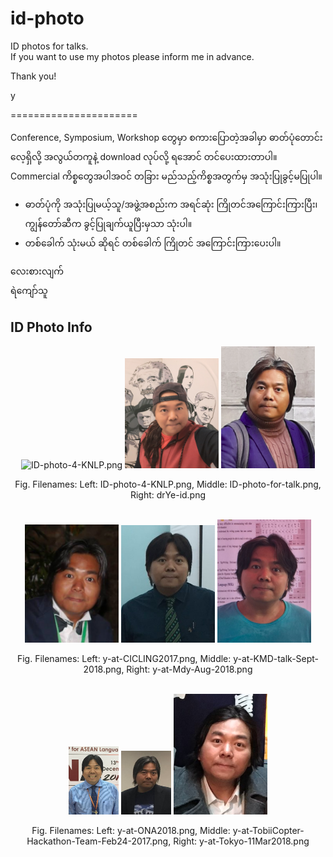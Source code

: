 # id-photo
ID photos for talks.  
If you want to use my photos please inform me in advance.  

Thank you!  

y  


======================

Conference, Symposium, Workshop တွေမှာ စကားပြောတဲ့အခါမှာ ဓာတ်ပုံတောင်းလေ့ရှိလို့ အလွယ်တကူနဲ့ download လုပ်လို့ ရအောင် တင်ပေးထားတာပါ။ Commercial ကိစ္စတွေအပါအဝင် တခြား မည်သည့်ကိစ္စအတွက်မှ အသုံးပြုခွင့်မပြုပါ။  

- ဓာတ်ပုံကို အသုံးပြုမယ့်သူ/အဖွဲ့အစည်းက အရင်ဆုံး ကြိုတင်အကြောင်းကြားပြီး၊ ကျွန်တော်ဆီက ခွင့်ပြုချက်ယူပြီးမှသာ သုံးပါ။  
- တစ်ခေါက် သုံးမယ် ဆိုရင် တစ်ခေါက် ကြိုတင် အကြောင်းကြားပေးပါ။  

လေးစားလျက်  
ရဲကျော်သူ  

## ID Photo Info

<p align="center">
<img src="https://github.com/ye-kyaw-thu/id-photo/blob/main/ID_photos/ID-photo-4-KNLP.png" alt="ID-photo-4-KNLP.png" width="150"/>  
<img src="https://github.com/ye-kyaw-thu/id-photo/blob/main/ID_photos/ID-photo-for-talk.png" alt="ID-photo-for-talk.png" width="150"/>
<img src="https://github.com/ye-kyaw-thu/id-photo/blob/main/ID_photos/drYe-id.png" alt="drYe-id.png" width="150"/>
</p>  
<div align="center">
  Fig. Filenames: Left: ID-photo-4-KNLP.png, Middle: ID-photo-for-talk.png, Right: drYe-id.png
</div> 

<br />

<p align="center">
<img src="https://github.com/ye-kyaw-thu/id-photo/blob/main/ID_photos/y-at-CICLING2017.png" alt="" width="150"/>  
<img src="https://github.com/ye-kyaw-thu/id-photo/blob/main/ID_photos/y-at-KMD-talk-Sept-2018.png" alt="" width="150"/>
<img src="https://github.com/ye-kyaw-thu/id-photo/blob/main/ID_photos/y-at-Mdy-Aug-2018.png" alt="" width="150"/>
</p>  
<div align="center">
  Fig. Filenames: Left: y-at-CICLING2017.png, Middle: y-at-KMD-talk-Sept-2018.png, Right: y-at-Mdy-Aug-2018.png
</div> 

<br />

<p align="center">
<img src="https://github.com/ye-kyaw-thu/id-photo/blob/main/ID_photos/y-at-ONA2018.png", alt="", width="80"/>  
<img src="https://github.com/ye-kyaw-thu/id-photo/blob/main/ID_photos/y-at-TobiiCopter-Hackathon-Team-Feb24-2017.png", alt="", width="80"/>
<img src="https://github.com/ye-kyaw-thu/id-photo/blob/main/ID_photos/y-at-Tokyo-11Mar2018.png" alt="" width="150"/>
</p>  
<div align="center">
  Fig. Filenames: Left: y-at-ONA2018.png, Middle: y-at-TobiiCopter-Hackathon-Team-Feb24-2017.png, Right: y-at-Tokyo-11Mar2018.png
</div> 

<br />

